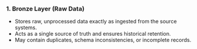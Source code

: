 ### 1. Bronze Layer (Raw Data)
- Stores raw, unprocessed data exactly as ingested from the source systems.  
- Acts as a single source of truth and ensures historical retention.  
- May contain duplicates, schema inconsistencies, or incomplete records.

